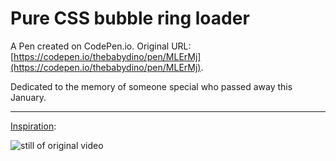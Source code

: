 # Pure CSS bubble ring loader

A Pen created on CodePen.io. Original URL: [https://codepen.io/thebabydino/pen/MLErMj](https://codepen.io/thebabydino/pen/MLErMj).

Dedicated to the memory of someone special who passed away this January.

---

[Inspiration](https://www.shutterstock.com/video/clip-7140085-rotating-ring-loading-circle---loop):

![still of original video](https://ak5.picdn.net/shutterstock/videos/7140085/thumb/1.jpg)